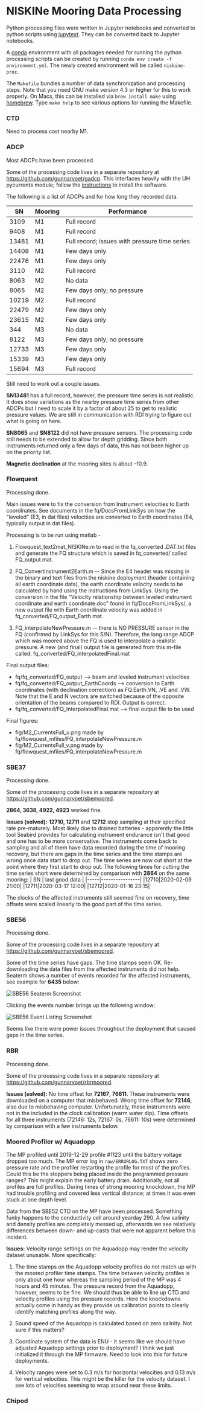 NISKINe Mooring Data Processing
===============================

Python processing files were written in Jupyter notebooks and converted to python scripts using [jupytext](https://jupytext.readthedocs.io/en/latest/). They can be converted back to Jupyter notebooks.

A [conda](https://docs.conda.io/en/latest/) environment with all packages needed for running the python processing scripts can be created by running `conda env create -f environemnt.yml`. The newly created environment will be called `niskine-proc`.

The `Makefile` bundles a number of data synchronization and processing steps. Note that you need GNU make version 4.3 or higher for this to work properly. On Macs, this can be installed via `brew install make` using [homebrew](https://brew.sh/). Type `make help` to see various options for running the Makefile.

### CTD
Need to process cast nearby M1.


### ADCP
Most ADCPs have been processed.

Some of the processing code lives in a separate repository at https://github.com/gunnarvoet/gadcp. This interfaces heavily with the UH pycurrents module; follow the [instructions](https://currents.soest.hawaii.edu/ocn_data_analysis/installation.html) to install the software.

The following is a list of ADCPs and for how long they recorded data.
     
|  SN |Mooring|Performance|
|-----|-------|-----------|
| 3109|M1     |Full record|
| 9408|M1     |Full record|
|13481|M1     |Full record; issues with pressure time series|
|14408|M1     |Few days only|
|22476|M1     |Few days only|
| 3110|M2     |Full record|
| 8063|M2     |No data|
| 8065|M2     |Few days only; no pressure|
|10219|M2     |Full record|
|22479|M2     |Few days only|
|23615|M2     |Few days only|
|  344|M3     |No data|
| 8122|M3     |Few days only; no pressure|
|12733|M3     |Few days only|
|15339|M3     |Few days only|
|15694|M3     |Full record|

Still need to work out a couple issues.

**SN13481** has a full record, however, the pressure time series is not realistic. It does show variations as the nearby pressure time series from other ADCPs but I need to scale it by a factor of about 25 to get to realistic pressure values. We are still in communication with RDI trying to figure out what is going on here.

**SN8065** and **SN8122** did not have pressure sensors. The processing code still needs to be extended to allow for depth gridding. Since both instruments returned only a few days of data, this has not been higher up on the priority list.

**Magnetic declination** at the mooring sites is about -10.9.

### Flowquest
Processing done. 

Main issues were to fix the conversion from Instrument velocities to Earth coordinates. See documents in the fq/DocsFromLinkSys on how the "leveled" (E3, in dat files) velocities are converted to Earth coordinates (E4, typically output in dat files). 

Processing is to be run using matlab - 
1) Flowquest_text2mat_NISKINe.m to read in the fq_converted .DAT.txt files and generate the FQ structure which is saved in fq_converted/ called FQ_output.mat. 

2) FQ_ConvertInstrument2Earth.m -- 
Since the E4 header was missing in the binary and text files from the niskine deployment (header containing all earth coordinate data), the earth coordinate velocity needs to be calculated by hand using the instructions from LinkSys. Using the conversion in the file "Velocity relationship between leveled instrument coordinate and earth coordinate.doc" found in fq/DocsFromLinkSys/, a new output file with Earth coordinate velocity was added in fq_converted/FQ_output_Earth.mat. 

3) FQ_interpolateNewPressure.m -- there is NO PRESSURE sensor in the FQ (confirmed by LinkSys for this S/N). Therefore, the long range ADCP which was moored above the FQ is used to interpolate a realistic pressure. A new (and final) output file is generated from this m-file called: fq_converted/FQ_interpolatedFinal.mat

Final output files: 
* fq/fq_converted/FQ_output --> beam and leveled instrument velocities
* fq/fq_converted/FQ_output_EarthCoords --> conversion to Earth coordinates (with declination correction) as FQ.Earth.VN, .VE and .VW. Note that the E and N vectors are switched because of the opposite orientation of the beams compared to RDI. Output is correct. 
* fq/fq_converted/FQ_InterpolatedFinal.mat --> final output file to be used 

Final figures: 
* fig/M2_CurrentsFull_u.png made by fq/flowquest_mfiles/FQ_interpolateNewPressure.m
* fig/M2_CurrentsFull_v.png made by fq/flowquest_mfiles/FQ_interpolateNewPressure.m


### SBE37
Processing done.

Some of the processing code lives in a separate repository at https://github.com/gunnarvoet/sbemoored.

**2864, 3638, 4922, 4923** worked fine.

**Issues (solved):** **12710, 12711** and **12712** stop sampling at their specified rate pre-maturely. Most likely due to drained batteries - apparently the little tool Seabird provides for calculating instrument endurance isn't that good and one has to be more conservative. The instruments come back to sampling and all of them have data recorded during the time of mooring recovery, but there are gaps in the time series and the time stamps are wrong once data start to drop out. The time series are now cut short at the point where they first start to drop out. The following times for cutting the time series short were determined by comparison with **2864** on the same mooring:
| SN  | last good data |
|-----|----------------|
|12710|2020-02-09 21:00|
|12711|2020-03-17 12:00|
|12712|2020-01-16 23:15|

The clocks of the affected instruments still seemed fine on recovery, time offsets were scaled linearly to the good part of the time series.


### SBE56
Processing done.

Some of the processing code lives in a separate repository at https://github.com/gunnarvoet/sbemoored.

Some of the time series have gaps. The time stamps seem OK. Re-downloading the data files from the affected instruments did not help. Seaterm shows a number of events recorded for the affected instruments, see example for **6435** below:

![SBE56 Seaterm Screenshot](fig/sbe56_seaterm_screenshot.png)

Clicking the events number brings up the following window:

![SBE56 Event Listing Screenshot](fig/sbe56_event_listing_screenshot.png)

Seems like there were power issues throughout the deployment that caused gaps in the time series.


### RBR
Processing done.

Some of the processing code lives in a separate repository at https://github.com/gunnarvoet/rbrmoored.


**Issues (solved):** No time offset for **72167**, **76611**. These instruments were downloaded on a computer that misbehaved. Wrong time offset for **72146**, also due to misbehaving computer. Unfortunately, these instruments were not in the included in the clock calibration (warm water dip).
Time offsets for all three instruments (72146: 12s, 72167: 0s, 76611: 10s) were determined by comparison with a few instruments below.

### Moored Profiler w/ Aquadopp

The MP profiled until 2019-12-29 profile #1123 until the battery voltage dropped too much. The MP error log in `raw/ERRORLOG.TXT` shows zero pressure rate and the profiler restarting the profile for most of the profiles. Could this be the stoppers being placed inside the programmed pressure ranges? This might explain the early battery drain. Additionally, not all profiles are full profiles. During times of strong mooring knockdown, the MP had trouble profiling and covered less vertical distance; at times it was even stuck at one depth level.

Data from the SBE52 CTD on the MP have been processed. Something funky happens to the conductivity cell around yearday 290. A few salinity and density profiles are completely messed up, afterwards we see relatively differences between down- and up-casts that were not apparent before this incident.

**Issues:** Velocity range settings on the Aquadopp may render the velocity dataset unusable. More specifically:

1) The time stamps on the Aquadopp velocity profiles do not match up with the moored profiler time stamps. The time between velocity profiles is only about one hour whereas the sampling period of the MP was 4 hours and 45 minutes. The pressure record from the Aquadopp, however, seems to be fine. We should thus be able to line up CTD and velocity profiles using the pressure records. Here the knockdowns actually come in handy as they provide us calibration points to clearly identify matching profiles along the way.

2) Sound speed of the Aquadopp is calculated based on zero salinity. Not sure if this matters?

3) Coordinate system of the data is ENU - it seems like we should have adjusted Aquadopp settings prior to deployment? I think we just initialized it through the MP firmware. Need to look into this for future deployments.

4) Velocity ranges were set to 0.3 m/s for horizontal velocities and 0.13 m/s for vertical velocities. This might be the killer for the velocity dataset. I see lots of velocities seeming to wrap around near these limits.

### Chipod
